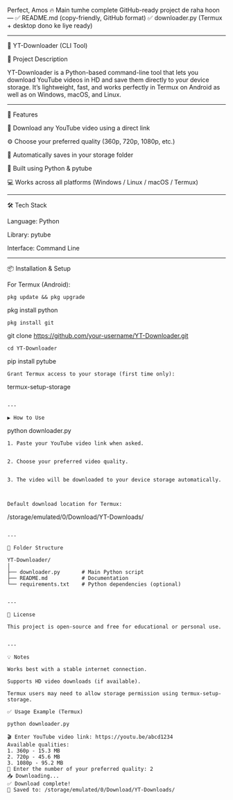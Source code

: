 Perfect, Amos 🔥
Main tumhe complete GitHub-ready project de raha hoon —
✅ README.md (copy-friendly, GitHub format)
✅ downloader.py (Termux + desktop dono ke liye ready)


---

🧰 YT-Downloader (CLI Tool)

📖 Project Description

YT-Downloader is a Python-based command-line tool that lets you download YouTube videos in HD and save them directly to your device storage.
It’s lightweight, fast, and works perfectly in Termux on Android as well as on Windows, macOS, and Linux.


---

🚀 Features

🎥 Download any YouTube video using a direct link

⚙️ Choose your preferred quality (360p, 720p, 1080p, etc.)

💾 Automatically saves in your storage folder

🐍 Built using Python & pytube

💻 Works across all platforms (Windows / Linux / macOS / Termux)



---

🛠️ Tech Stack

Language: Python

Library: pytube

Interface: Command Line



---

📦 Installation & Setup

For Termux (Android):
```
pkg update && pkg upgrade
```
pkg install python
```
pkg install git
```
git clone https://github.com/your-username/YT-Downloader.git
```
cd YT-Downloader
```
pip install pytube
```
Grant Termux access to your storage (first time only):
```
termux-setup-storage
```

---

▶️ How to Use
```
python downloader.py
```
1. Paste your YouTube video link when asked.


2. Choose your preferred video quality.


3. The video will be downloaded to your device storage automatically.



Default download location for Termux:
```
/storage/emulated/0/Download/YT-Downloads/
```

---

📁 Folder Structure

YT-Downloader/
│
├── downloader.py       # Main Python script
├── README.md           # Documentation
└── requirements.txt    # Python dependencies (optional)


---

📜 License

This project is open-source and free for educational or personal use.


---

💡 Notes

Works best with a stable internet connection.

Supports HD video downloads (if available).

Termux users may need to allow storage permission using termux-setup-storage.

✅ Usage Example (Termux)

python downloader.py

🎬 Enter YouTube video link: https://youtu.be/abcd1234
Available qualities:
1. 360p - 15.3 MB
2. 720p - 45.6 MB
3. 1080p - 95.2 MB
🔽 Enter the number of your preferred quality: 2
📥 Downloading...
✅ Download complete!
📂 Saved to: /storage/emulated/0/Download/YT-Downloads/

